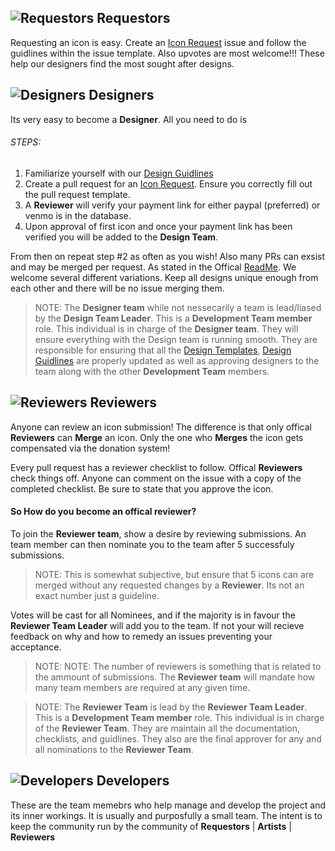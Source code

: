 ## ![Requestors](https://api.iconify.design/mdi-account-circle.svg?color=%23ba68c8&height=20) Requestors
Requesting an icon is easy. Create an [Icon Request](https://github.com/forumicon/forumicons/issues/new?assignees=&labels=ICON+Request&template=---icon-request.md&title=%5BICON+REQUEST%5D+) issue and follow the guidlines within the issue template. Also upvotes are most welcome!!! These help our designers find the most sought after designs.

## ![Designers](https://api.iconify.design/mdi-check-decagram.svg?color=%2342a5f5&height=20) Designers
Its very easy to become a **Designer**. All you need to do is

###### STEPS:
1. Familiarize yourself with our [Design Guidlines](https://github.com/forumicon/forumicons/tree/master/design)
2. Create a pull request for an [Icon Request](https://github.com/forumicon/forumicons/issues/new?assignees=&labels=ICON+Request&template=---icon-request.md&title=%5BICON+REQUEST%5D+). Ensure you  correctly fill out the pull request template.
3. A **Reviewer** will verify your payment link for either paypal (preferred) or venmo is in the database.
4. Upon approval of first icon and once your payment link has been verified you will be added to the **Design Team**.

From then on repeat step #2 as often as you wish! Also many PRs can exsist and may be merged per request. As stated in the Offical [ReadMe](https://github.com/forumicon/forumicons/blob/master/README.md). We welcome several different variations. Keep all designs unique enough from each other and there will be no issue merging them.

> NOTE: The **Designer team** while not nessecarily a team is lead/liased by the **Design Team Leader**. This is a **Development Team member** role. This individual is in charge of  the **Designer team**. They will ensure everything with the Design team is running smooth.      They are responsible for ensuring that all the [Design Templates](https://github.com/forumicon/forumicons/tree/master/templates), [Design Guidlines](https://github.com/forumicon/forumicons/tree/master/design) are properly updated as well as approving designers to the team along with the other **Development Team** members.

## ![Reviewers](https://api.iconify.design/mdi-clipboard-check.svg?color=%23ef5350&height=20) Reviewers

Anyone can review an icon submission! The difference is that only offical **Reviewers** can **Merge** an icon. Only the one who **Merges** the icon gets compensated via the donation system!

Every pull request has a reviewer checklist to follow. Offical **Reviewers** check things off. Anyone can comment on the issue with a copy of the completed checklist. Be sure to state that you approve the icon.

#### So How do you become an offical reviewer?

To join the **Reviewer team**, show a desire by reviewing submissions. An team member can then nominate you to the team after 5 successfuly submissions.

> NOTE: This is somewhat subjective, but ensure that 5 icons can are merged without any requested changes by a **Reviewer**. Its not an exact number just a guideline.

Votes will be cast for all Nominees, and if the majority is in favour the **Reviewer Team Leader** will add you to the team. If not your will recieve feedback on why and how to remedy an issues preventing your acceptance.

> NOTE: NOTE: The number of reviewers is something that is related to the ammount of submissions. The **Reviewer team** will mandate how many team members are required at any given time.

> NOTE: The **Reviewer Team** is lead by the **Reviewer Team Leader**. This is a **Development Team member** role.  This individual is in charge of the **Reviewer Team**. They are maintain all the documentation, checklists, and guidlines. They also are the final approver for any and all nominations to the **Reviewer Team**.

## ![Developers](https://api.iconify.design/mdi-shield-check.svg?color=%2326a69a&height=20) Developers

These are the team memebrs who help manage and develop the project and its inner workings. It is usually and purposfully a small team. The intent is to keep the community run by the community of **Requestors** | **Artists** | **Reviewers**
